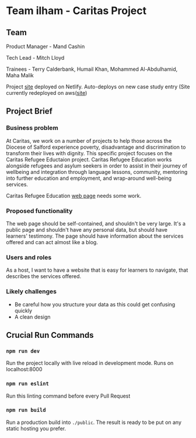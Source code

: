 # Team ilham - Caritas Project

## Team
Product Manager - Mand Cashin

Tech Lead - Mitch Lloyd

Trainees - Terry Calderbank, Humail Khan, Mohammed Al-Abdulhamid, Maha Malik

Project [site](https://caritas-education.netlify.app/) deployed on Netlify. Auto-deploys on new case study entry
(Site currently redeployed on aws([site](http://caritasfinalproject.s3-website.eu-west-2.amazonaws.com/))


## Project Brief

### Business problem
At Caritas, we work on a number of projects to help those across the Diocese of Salford experience poverty, disadvantage and discrimination to transform their lives with dignity. This specific project focuses on the Caritas Refugee Eductaion project. Caritas
Refugee Education works alongside refugees and asylum seekers in order to assist in their journey of wellbeing and integration through language lessons, community, mentoring into further education and employment, and wrap-around well-being services.

Caritas Refugee Education [web page](https://www.caritassalford.org.uk/service-view/caritas-refugee-education-2/) needs some work.


### Proposed functionality
The web page should be self-contained, and shouldn't be very large.
It's a public page and shouldn't have any personal data, but should have learners' testimony. The page should have information about the services offered and can act almost like a blog. 

### Users and roles
As a host, I want to have a website that is easy for learners to navigate, that describes the services offered.

### Likely challenges
- Be careful how you structure your data as this could get confusing quickly
- A clean design


## Crucial Run Commands

### `npm run dev`

Run the project locally with live reload in development mode. Runs on localhost:8000

### `npm run eslint`

Run this linting command before every Pull Request

### `npm run build`

Run a production build into `./public`. The result is ready to be put on any static hosting you prefer.


